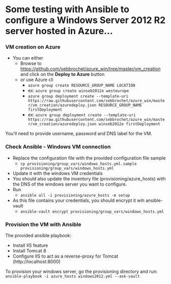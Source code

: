 # Some testing with Ansible to configure a Windows Server 2012 R2 server hosted in Azure...

### VM creation on Azure
* You can either
  * Browse to https://github.com/sebbrochet/azure_win/tree/master/vm_creation and click on the **Deploy to Azure** button
  * or use Azure cli
    * `azure group create RESOURCE_GROUP_NAME LOCATION`
    * ex: `azure group create winseb2012e westeurope`
    * `azure group deployment create --template-uri https://raw.githubusercontent.com/sebbrochet/azure_win/master/vm_creation/azuredeploy.json RESOURCE_GROUP_NAME firstDeployment`
    * ex: `azure group deployment create --template-uri https://raw.githubusercontent.com/sebbrochet/azure_win/master/vm_creation/azuredeploy.json winseb2012e firstDeployment`

You'll need to provide username, password and DNS label for the VM.   

### Check Ansible - Windows VM connection
* Replace the configuration file with the provided configuration file sample 
  * `cp provisioning/group_vars/windows_hosts.yml.sample provisioning/group_vars/windows_hosts.yml`
* Update it with the windows VM credentials
* You should also update the inventory file (provisioning/azure_hosts) with the DNS of the windows server you want to configure.   
* Run
  * `ansible all -i provisioning/azure_hosts -m setup`
* As this file contains your credentials, you should encrypt it wih ansible-vault
  * `ansible-vault encrypt provisioning/group_vars/windows_hosts.yml`

### Provision the VM with Ansible
The provided ansible playbook:   
* Install IIS feature
* Install Tomcat 8
* Configure IIS to act as a reverse-proxy for Tomcat (http://localhost:8000)
   
To provision your windows server, go the provisioning directory and run:  
`ansible-playbook -i azure_hosts windows2012.yml --ask-vault`
